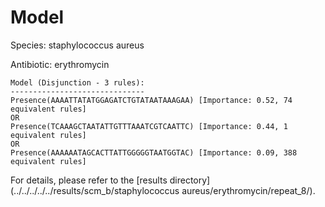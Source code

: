 
# Model

Species: staphylococcus aureus

Antibiotic: erythromycin

```
Model (Disjunction - 3 rules):
------------------------------
Presence(AAAATTATATGGAGATCTGTATAATAAAGAA) [Importance: 0.52, 74 equivalent rules]
OR
Presence(TCAAAGCTAATATTGTTTAAATCGTCAATTC) [Importance: 0.44, 1 equivalent rules]
OR
Presence(AAAAAATAGCACTTATTGGGGGTAATGGTAC) [Importance: 0.09, 388 equivalent rules]

```

For details, please refer to the [results directory](../../../../../results/scm_b/staphylococcus aureus/erythromycin/repeat_8/).

